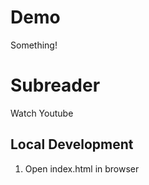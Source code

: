 # Demo 

Something!

# Subreader
Watch Youtube

## Local Development

1. Open index.html in browser
